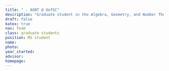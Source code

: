 ```yaml
---
title: " - AGNT @ UofSC"
description: "Graduate student in the Algebra, Geometry, and Number Theory research group at the University of South Carolina"
draft: false
katex: true
nav: Team
class: graduate students
position: MS student
name: 
photo: 
year_started: 
advisor: 
homepage: 
---
```

